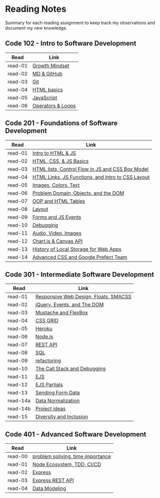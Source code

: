 # Reading Notes
Summary for each reading assignment to keep track my observations and document my new knowledge.  

## Code 102 - Intro to Software Development  
|Read|Link|
|----|----|
|read-01|[Growth Mindset](code-102/lab-02a.md)|
|read-02|[MD & GitHub](code-102/read-02a.md)|
|read-03|[Git](code-102/read-02b.md)|
|read-04|[HTML basics](code-102/read-03a.md)|
|read-05|[JavaScript](code-102/read-04.md)|
|read-06|[Operators & Loops](code-102/read-05.md)|


## Code 201 - Foundations of Software Development  
|Read|Link|
|----|----|
|read-01|[Intro to HTML & JS](code-201/read-01.md)|
|read-02|[HTML, CSS, & JS Basics](code-201/read-02.md)|
|read-03|[HTML lists, Control Flow in JS and CSS Box Model](code-201/read-03.md)|
|read-04|[HTML Links, JS Functions, and Intro to CSS Layout](code-201/read-04.md)|
|read-05|[Images, Colors, Text](code-201/read-05.md)|
|read-06|[Problem Domain, Objects, and the DOM](code-201/read-06.md)|
|read-07|[OOP and HTML Tables](code-201/read-07.md)|
|read-08|[Layout](code-201/read-08.md)|
|read-09|[Forms and JS Events](code-201/read-09.md)|
|read-10|[Debugging](code-201/read-10.md)|
|read-11|[Audio, Video, Images](code-201/read-11.md)|
|read-12|[Chart.js & Canvas API](code-201/read-12.md)|
|read-13|[History of Local Storage for Web Apps](code-201/read-13.md)|
|read-14|[Advanced CSS and Google Prefect Team](code-201/read-14.md)|

## Code 301 - Intermediate Software Development  
|Read|Link|
|----|----|
|read-01|[Responsive Web Design, Floats, SMACSS](code-301/read-01.md)|
|read-02|[jQuery, Events, and The DOM](code-301/read-02.md)|
|read-03|[Mustache and FlexBox](code-301/read-03.md)|
|read-04|[CSS GRID](code-301/read-04.md)|
|read-05|[Heroku](code-301/read-05.md)|
|read-06|[Node.js](code-301/read-06.md)|
|read-07|[REST API](code-301/read-07.md)|
|read-08|[SQL](code-301/read-08.md)|
|read-09|[refactoring](code-301/read-09.md)|
|read-10|[The Call Stack and Debugging](code-301/read-10.md)|
|read-11|[EJS](code-301/read-11.md)|
|read-12|[EJS Partials](code-301/read-12.md)|
|read-13|[Sending Form Data](code-301/read-13.md)|
|read-14a|[Data Normalization](code-301/read-14a.md)|
|read-14b|[Project ideas](code-301/read-14a.md)|
|read-15|[Diversity and Inclusion](code-301/read-15.md)|

## Code 401 - Advanced Software Development  
|Read|Link|
|---|---|
|read-00|[problem soliving, time importance](code-401/read-00.md)|
|read-01|[Node Ecosystem, TDD, CI/CD](code-401/read-01.md)|
|read-02|[Express](code-401/read-02.md)|
|read-03|[Express REST API](code-401/read-03.md)|
|read-04|[Data Modeling](code-401/read-04.md)|
